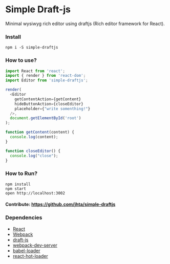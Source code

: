 Simple Draft-js
=====================

Minimal wysiwyg rich editor using draftjs (Rich editor framework for React).

### Install
```
npm i -S simple-draftjs
```

### How to use?
```javascript
import React from 'react';
import { render } from 'react-dom';
import Editor from 'simple-draftjs';

render(
  <Editor
    getContentAction={getContent}
    hideButtonAction={closeEditor}
    placeholder={"write somenthing!"}
  />,
  document.getElementById('root')
);

function getContent(content) {
  console.log(content);
}

function closeEditor() {
  console.log("close");
}
```

### How to Run?

```
npm install
npm start
open http://localhost:3002
```
#### Contribute: https://github.com/jhta/simple-draftjs

### Dependencies

* [React](https://facebook.github.io/react/)
* [Webpack](https://webpack.github.io/)
* [draft-js](https://facebook.github.io/draft-js)
* [webpack-dev-server](https://github.com/webpack/webpack-dev-server)
* [babel-loader](https://github.com/babel/babel-loader)
* [react-hot-loader](https://github.com/gaearon/react-hot-loader)
